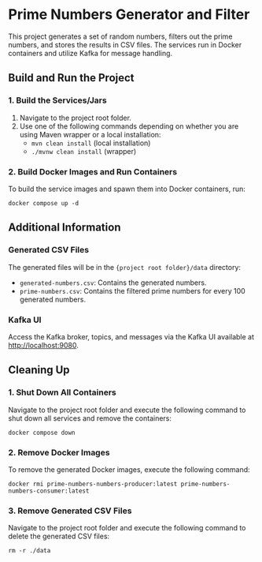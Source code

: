 # Prime Numbers Generator and Filter

This project generates a set of random numbers, filters out the prime numbers, and stores the results in CSV files. The services run in Docker containers and utilize Kafka for message handling.

## Build and Run the Project

### 1. Build the Services/Jars
1. Navigate to the project root folder.
2. Use one of the following commands depending on whether you are using Maven wrapper or a local installation:
   - `mvn clean install` (local installation)
   - `./mvnw clean install` (wrapper)

### 2. Build Docker Images and Run Containers
To build the service images and spawn them into Docker containers, run:
```
docker compose up -d
```

## Additional Information

### Generated CSV Files
The generated files will be in the `{project root folder}/data` directory:
- `generated-numbers.csv`: Contains the generated numbers.
- `prime-numbers.csv`: Contains the filtered prime numbers for every 100 generated numbers.

### Kafka UI
Access the Kafka broker, topics, and messages via the Kafka UI available at [http://localhost:9080](http://localhost:9080).

## Cleaning Up

### 1. Shut Down All Containers
Navigate to the project root folder and execute the following command to shut down all services and remove the containers:
```
docker compose down
```

### 2. Remove Docker Images
To remove the generated Docker images, execute the following command:
```
docker rmi prime-numbers-numbers-producer:latest prime-numbers-numbers-consumer:latest
```

### 3. Remove Generated CSV Files
Navigate to the project root folder and execute the following command to delete the generated CSV files:
```
rm -r ./data
```






